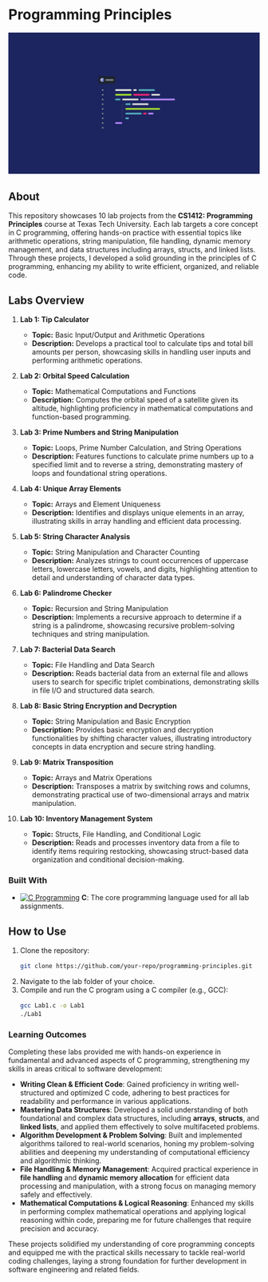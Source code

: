 # Programming Principles
![image](https://github.com/Dhruvbam/Programming-Principles/blob/main/Images/ss.jpg)

## About
This repository showcases 10 lab projects from the **CS1412: Programming Principles** course at Texas Tech University. Each lab targets a core concept in C programming, offering hands-on practice with essential topics like arithmetic operations, string manipulation, file handling, dynamic memory management, and data structures including arrays, structs, and linked lists. Through these projects, I developed a solid grounding in the principles of C programming, enhancing my ability to write efficient, organized, and reliable code.


## Labs Overview

1. **Lab 1: Tip Calculator**
   - **Topic:** Basic Input/Output and Arithmetic Operations
   - **Description:** Develops a practical tool to calculate tips and total bill amounts per person, showcasing skills in handling user inputs and performing arithmetic operations.

2. **Lab 2: Orbital Speed Calculation**
   - **Topic:** Mathematical Computations and Functions
   - **Description:** Computes the orbital speed of a satellite given its altitude, highlighting proficiency in mathematical computations and function-based programming.

3. **Lab 3: Prime Numbers and String Manipulation**
   - **Topic:** Loops, Prime Number Calculation, and String Operations
   - **Description:** Features functions to calculate prime numbers up to a specified limit and to reverse a string, demonstrating mastery of loops and foundational string operations.

4. **Lab 4: Unique Array Elements**
   - **Topic:** Arrays and Element Uniqueness
   - **Description:** Identifies and displays unique elements in an array, illustrating skills in array handling and efficient data processing.

5. **Lab 5: String Character Analysis**
   - **Topic:** String Manipulation and Character Counting
   - **Description:** Analyzes strings to count occurrences of uppercase letters, lowercase letters, vowels, and digits, highlighting attention to detail and understanding of character data types.

6. **Lab 6: Palindrome Checker**
   - **Topic:** Recursion and String Manipulation
   - **Description:** Implements a recursive approach to determine if a string is a palindrome, showcasing recursive problem-solving techniques and string manipulation.

7. **Lab 7: Bacterial Data Search**
   - **Topic:** File Handling and Data Search
   - **Description:** Reads bacterial data from an external file and allows users to search for specific triplet combinations, demonstrating skills in file I/O and structured data search.

8. **Lab 8: Basic String Encryption and Decryption**
   - **Topic:** String Manipulation and Basic Encryption
   - **Description:** Provides basic encryption and decryption functionalities by shifting character values, illustrating introductory concepts in data encryption and secure string handling.

9. **Lab 9: Matrix Transposition**
   - **Topic:** Arrays and Matrix Operations
   - **Description:** Transposes a matrix by switching rows and columns, demonstrating practical use of two-dimensional arrays and matrix manipulation.

10. **Lab 10: Inventory Management System**
    - **Topic:** Structs, File Handling, and Conditional Logic
    - **Description:** Reads and processes inventory data from a file to identify items requiring restocking, showcasing struct-based data organization and conditional decision-making.


### Built With
- <a href="https://en.wikipedia.org/wiki/C_(programming_language)" target="_blank" rel="noreferrer"><img src="https://img.shields.io/badge/C-00599C?style=for-the-badge&logo=c&logoColor=white" width="36" height="36" alt="C Programming" /></a> **C**: The core programming language used for all lab assignments.

## How to Use
1. Clone the repository:
    ```bash
    git clone https://github.com/your-repo/programming-principles.git
    ```
2. Navigate to the lab folder of your choice.
3. Compile and run the C program using a C compiler (e.g., GCC):
    ```bash
    gcc Lab1.c -o Lab1
    ./Lab1
    ```

### Learning Outcomes
Completing these labs provided me with hands-on experience in fundamental and advanced aspects of C programming, strengthening my skills in areas critical to software development:

- **Writing Clean & Efficient Code**: Gained proficiency in writing well-structured and optimized C code, adhering to best practices for readability and performance in various applications.
- **Mastering Data Structures**: Developed a solid understanding of both foundational and complex data structures, including **arrays**, **structs**, and **linked lists**, and applied them effectively to solve multifaceted problems.
- **Algorithm Development & Problem Solving**: Built and implemented algorithms tailored to real-world scenarios, honing my problem-solving abilities and deepening my understanding of computational efficiency and algorithmic thinking.
- **File Handling & Memory Management**: Acquired practical experience in **file handling** and **dynamic memory allocation** for efficient data processing and manipulation, with a strong focus on managing memory safely and effectively.
- **Mathematical Computations & Logical Reasoning**: Enhanced my skills in performing complex mathematical operations and applying logical reasoning within code, preparing me for future challenges that require precision and accuracy.

These projects solidified my understanding of core programming concepts and equipped me with the practical skills necessary to tackle real-world coding challenges, laying a strong foundation for further development in software engineering and related fields.

